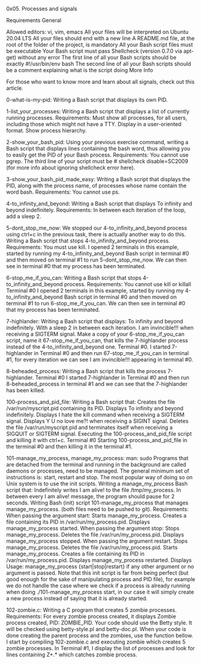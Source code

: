 0x05. Processes and signals

Requirements General

Allowed editors: vi, vim, emacs
All your files will be interpreted on Ubuntu 20.04 LTS
All your files should end with a new line
A README.md file, at the root of the folder of the project, is mandatory
All your Bash script files must be executable
Your Bash script must pass Shellcheck (version 0.7.0 via apt-get) without any error
The first line of all your Bash scripts should be exactly #!/usr/bin/env bash
The second line of all your Bash scripts should be a comment explaining what is the script doing
More Info

For those who want to know more and learn about all signals, check out this article.

0-what-is-my-pid: Writing a Bash script that displays its own PID.

1-list_your_processes: Writing a Bash script that displays a list of currently running processes. Requirements: Must show all processes, for all users, including those which might not have a TTY. Display in a user-oriented format. Show process hierarchy.

2-show_your_bash_pid: Using your previous exercise command, writing a Bash script that displays lines containing the bash word, thus allowing you to easily get the PID of your Bash process. Requirements: You cannot use pgrep. The third line of your script must be # shellcheck disable=SC2009 (for more info about ignoring shellcheck error here).

3-show_your_bash_pid_made_easy: Writing a Bash script that displays the PID, along with the process name, of processes whose name contain the word bash. Requirements: You cannot use ps.

4-to_infinity_and_beyond: Writing a Bash script that displays To infinity and beyond indefinitely. Requirements: In between each iteration of the loop, add a sleep 2.

5-dont_stop_me_now: We stopped our 4-to_infinity_and_beyond process using ctrl+c in the previous task, there is actually another way to do this. Writing a Bash script that stops 4-to_infinity_and_beyond process. Requirements: You must use kill. I opened 2 terminals in this example, started by running my 4-to_infinity_and_beyond Bash script in terminal #0 and then moved on terminal #1 to run 5-dont_stop_me_now. We can then see in terminal #0 that my process has been terminated.

6-stop_me_if_you_can: Writing a Bash script that stops 4-to_infinity_and_beyond process. Requirements: You cannot use kill or killall Terminal #0 I opened 2 terminals in this example, started by running my 4-to_infinity_and_beyond Bash script in terminal #0 and then moved on terminal #1 to run 6-stop_me_if_you_can. We can then see in terminal #0 that my process has been terminated.

7-highlander: Writing a Bash script that displays: To infinity and beyond indefinitely. With a sleep 2 in between each iteration. I am invincible!!! when receiving a SIGTERM signal. Make a copy of your 6-stop_me_if_you_can script, name it 67-stop_me_if_you_can, that kills the 7-highlander process instead of the 4-to_infinity_and_beyond one. Terminal #0. I started 7-highlander in Terminal #0 and then run 67-stop_me_if_you_can in terminal #1, for every iteration we can see I am invincible!!! appearing in terminal #0.

8-beheaded_process: Writing a Bash script that kills the process 7-highlander. Terminal #0 I started 7-highlander in Terminal #0 and then run 8-beheaded_process in terminal #1 and we can see that the 7-highlander has been killed.

100-process_and_pid_file: Writing a Bash script that: Creates the file /var/run/myscript.pid containing its PID. Displays To infinity and beyond indefinitely. Displays I hate the kill command when receiving a SIGTERM signal. Displays Y U no love me?! when receiving a SIGINT signal. Deletes the file /var/run/myscript.pid and terminates itself when receiving a SIGQUIT or SIGTERM signal. Executing the 100-process_and_pid_file script and killing it with ctrl+c. Terminal #0 Starting 100-process_and_pid_file in the terminal #0 and then killing it in the terminal #1.

101-manage_my_process, manage_my_process: man: sudo Programs that are detached from the terminal and running in the background are called daemons or processes, need to be managed. The general minimum set of instructions is: start, restart and stop. The most popular way of doing so on Unix system is to use the init scripts. Writing a manage_my_process Bash script that: Indefinitely writes I am alive! to the file /tmp/my_process. In between every I am alive! message, the program should pause for 2 seconds. Writing Bash (init) script 101-manage_my_process that manages manage_my_process. (both files need to be pushed to git). Requirements: When passing the argument start: Starts manage_my_process. Creates a file containing its PID in /var/run/my_process.pid. Displays manage_my_process started. When passing the argument stop: Stops manage_my_process. Deletes the file /var/run/my_process.pid. Displays manage_my_process stopped. When passing the argument restart. Stops manage_my_process. Deletes the file /var/run/my_process.pid. Starts manage_my_process. Creates a file containing its PID in /var/run/my_process.pid. Displays manage_my_process restarted. Displays Usage: manage_my_process {start|stop|restart} if any other argument or no argument is passed. Note that this init script is far from being perfect (but good enough for the sake of manipulating process and PID file), for example we do not handle the case where we check if a process is already running when doing ./101-manage_my_process start, in our case it will simply create a new process instead of saying that it is already started.

102-zombie.c: Writing a C program that creates 5 zombie processes. Requirements: For every zombie process created, it displays Zombie process created, PID: ZOMBIE_PID. Your code should use the Betty style. It will be checked using betty-style.pl and betty-doc.pl. When your code is done creating the parent process and the zombies, use the function bellow. I start by compiling 102-zombie.c and executing zombie which creates 5 zombie processes. In Terminal #1, I display the list of processes and look for lines containing Z+.* which catches zombie process.
